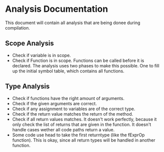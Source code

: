 # Analysis Documentation

This document will contain all analysis that are being donee during compilation.

## Scope Analysis

* Check if variable is in scope.
* Check if Function is in scope. Functions can be called before it is declared. The analysis uses two phases to make this possible. One to fill up the initial symbol table, which contains all functions.

## Type Analysis

* Check if functions have the right amount of arguments.
* Check if the given arguments are correct.
* Check if any assignment to variables are of the correct type.
* Check if the return value matches the return of the method.
* Check if all return values matches. It doesn't work perfectly, because it only check the list of returns that are given in the function. It doesn't handle cases wether all code paths return a value.
* Some code use head to take the first returntype (like the fExprOp function). This is okay, since all return types will be handled in another function.
